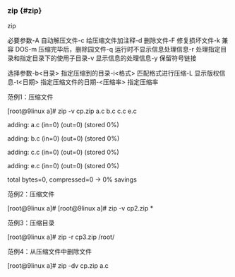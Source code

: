 ### zip {#zip}

zip

必要参数-A 自动解压文件-c  给压缩文件加注释-d  删除文件-F 修复损坏文件-k  兼容 DOS-m 压缩完毕后，删除园文件-q  运行时不显示信息处理信息-r  处理指定目录和指定目录下的使用子目录-v  显示信息的处理信息-y  保留符号链接

选择参数-b&lt;目录&gt;   指定压缩到的目录-i&lt;格式&gt;    匹配格式进行压缩-L             显示版权信息-t&lt;日期&gt;   指定压缩文件的日期-&lt;压缩率&gt; 指定压缩率

范例1：压缩文件

[root@9linux a]# zip -v cp.zip a.c b.c c.c e.c

adding: a.c (in=0) (out=0) (stored 0%)

adding: b.c (in=0) (out=0) (stored 0%)

adding: c.c (in=0) (out=0) (stored 0%)

adding: e.c (in=0) (out=0) (stored 0%)

total bytes=0, compressed=0 -&gt; 0% savings

范例2：压缩文件

[root@9linux a]# [root@9linux a]# zip -v cp2.zip *

范例3：压缩目录

[root@9linux a]# zip -r cp3.zip /root/

范例4：从压缩文件中删除文件

[root@9linux a]# zip -dv cp.zip a.c